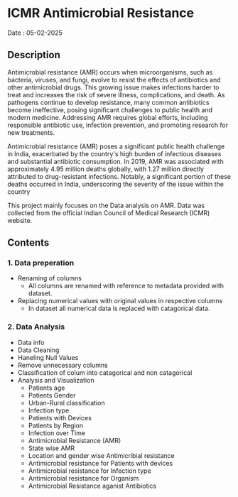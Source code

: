 # ICMR Antimicrobial Resistance
Date : 05-02-2025


## Description

Antimicrobial resistance (AMR) occurs when microorganisms, such as bacteria, viruses, and fungi, evolve to resist the effects of antibiotics and other antimicrobial drugs. This growing issue makes infections harder to treat and increases the risk of severe illness, complications, and death. As pathogens continue to develop resistance, many common antibiotics become ineffective, posing significant challenges to public health and modern medicine. Addressing AMR requires global efforts, including responsible antibiotic use, infection prevention, and promoting research for new treatments.

Antimicrobial resistance (AMR) poses a significant public health challenge in India, exacerbated by the country's high burden of infectious diseases and substantial antibiotic consumption. In 2019, AMR was associated with approximately 4.95 million deaths globally, with 1.27 million directly attributed to drug-resistant infections. Notably, a significant portion of these deaths occurred in India, underscoring the severity of the issue within the country

This project mainly focuses on the Data analysis on AMR. Data was collected from the official Indian Council of Medical Research (ICMR) website.


## Contents

### 1. Data preperation

- Renaming of columns
  - All columns are renamed with reference to metadata provided with dataset.
- Replacing numerical values with original values in respective columns
  - In dataset all numerical data is replaced with catagorical data.

### 2. Data Analysis

- Data info
- Data Cleaning
- Haneling Null Values
- Remove unnecessary columns
- Classification of colum into catagorical and non catagorical
- Analysis and Visualization
  - Patients age
  - Patients Gender
  - Urban-Rural classification
  - Infection type
  - Patients with Devices
  - Patients by Region
  - Infection over Time
  - Antimicrobial Resistance (AMR)
  - State wise AMR
  - Location and gender wise Antimicribial resistance
  - Antimicrobial resistance for Patients with devices
  - Antimicrobial resistance for Infection type
  - Antimicrobial resistance for Organism
  - Antimicrobial Resistance aganist Antibiotics

